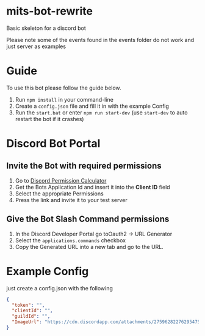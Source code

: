 # mits-bot-rewrite

Basic skeleton for a discord bot

Please note some of the events found in the events folder do not work and just server as examples

# Guide

To use this bot please follow the guide below.

1. Run `npm install` in your command-line
2. Create a `config.json` file and fill it in with the example Config
3. Run the `start.bat` or enter `npm run start-dev` (use `start-dev` to auto restart the bot if it crashes)

# Discord Bot Portal

## Invite the Bot with required permissions

1. Go to [Discord Permission Calculator](https://discordapi.com/permissions.html)
2. Get the Bots Application Id and insert it into the **Client ID** field
3. Select the appropriate Permissions
4. Press the link and invite it to your test server

## Give the Bot Slash Command permissions

1. In the Discord Developer Portal go toOauth2 -> URL Generator
2. Select the `applications.commands` checkbox
3. Copy the Generated URL into a new tab and go to the URL.

# Example Config

just create a config.json with the following

```json
{
  "token": "",
  "clientId": "",
  "guildId": "",
  "ImageUrl": "https://cdn.discordapp.com/attachments/275962822762954752/941955625758384189/mits_logo.png"
}
```
